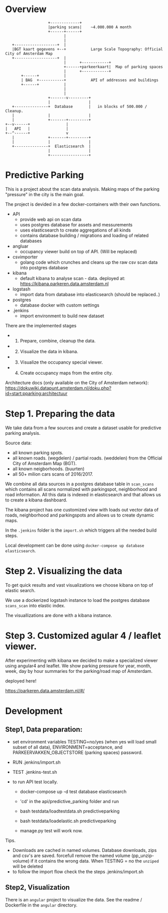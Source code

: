 # Overview

                       +-------------+
                       |parking scans|    ~4.000.000 A month
                       +------+------+
                              |
                              |
       +-------------------+  |
       |BGT kaart gegevens +--+           Large Scale Topography: Official City of Amsterdam Map
       +-------------------+  |
                              |      +------------+
                              +------+parkeerkaart|  Map of parking spaces
                              |      +------------+
           +------+           |
           | BAG  +-----------+           API of addresses and buildings
           +------+           |
                              |
                              |
                       +-------v---------+
                       |                 |
       +---------------+  Database       |   in blocks of 500.000 / Cleanup.
       |               |                 |
       |               +-------+---------+
    +--v------+                |
    |   API   |                |
    +--^------+                v
       |               +-------+---------+
       |               |                 |
       +---------------+  Elasticsearch  |
                       |                 |
                       +-----------------+


# Predictive Parking

This is a project about the scan data analysis. Making maps of the parking "pressure"
in the city is the main goal.

The project is devided in a few docker-containers with their own functions.

  - API
     - provide web api on scan data
     - uses postgres database for assets and messurements
     - uses elasticsearch to create aggregations of all kinds
     - contains database building / migrations and loading of related databases
  - angluar
     - occupancy viewer build on top of API. (Will be replaced)
  - csvimporter
    - golang code which crunches and cleans up the raw csv scan data into postgres database
  - kibana
    - default kibana to analyse scan - data. deployed at: https://kibana.parkeren.data.amsterdam.nl
  - logstash
    - import data from database into elasticsearch (should be replaced..)
  - postgres
    - database docker with custom settings
  - .jenkins
    - import environment to build new dataset

There are the implemented stages

 - 1. Prepare, combine, cleanup the data.
 - 2. Visualize the data in kibana.
 - 3. Visualize the occupancy special viewer.
 - 4. Create occupancy maps from the entire city.

Architecture docs (only available on the City of Amsterdam network): https://dokuwiki.datapunt.amsterdam.nl/doku.php?id=start:pparking:architectuur


 Step 1. Preparing the data
==========================

We take data from a few sources and create a dataset usable for predictive parking analysis.

Source data:
 - all known parking spots.
 - all known roads. (wegdelen) / partial roads. (weddelen) from the Official City of Amsterdam Map (BGT).
 - all known neigborhoods. (buurten)
 - all 50+ milion cars scans of 2016/2017.

We combine all data sources in a postgres database table
in `scan_scans` which contains all scans
normalized with parkingspot, neighborhood and road information.
All this data is indexed in elasticsearch and that allows us to create a
kibana dashboard.

The kibana project has one customized view with loads out vector data of roads, neighborhood and
parkingspots and allows us to create dynamic maps.

In the `.jenkins` folder is the `import.sh` which triggers all the needed build steps.

Local development can be done using `docker-compose up database elasticsearch`.


 Step 2. Visualizing the data
=============================


To get quick results and vast visualizations we choose kibana on top of elastic search.

We use a dockerized logstash instance to load the postgres database `scans_scan` into
elastic index.

The visuallizations are done with a kibana instance.


Step 3. Customized agular 4 / leaflet viewer.
==============================

After experimenting with kibana we decided to make a specialized viewer using angular4 and leaflet.
We show parking pressure for year, month, week, day by hour summaries for the parking/road map of Amsterdam.

deployed here!

https://parkeren.data.amsterdam.nl/#/


Development
===========

Step1, Data preparation:
----------------------------


  - set environment variables TESTING=no/yes (when yes will load small subset of all data),
    ENVIRONMENT=acceptance, and PARKEERVAKKEN_OBJECTSTORE (parking spaces) password.

  - RUN .jenkins/import.sh

  - TEST .jenkins-test.sh

  - to run API test locally.

    - docker-compose up -d test database elasticsearch

    - 'cd' in the api/predictive_parking folder and run
    - bash testdata/loadtestdata.sh predictiveparking
    - bash testdata/loadelastic.sh predictiveparking
    - manage.py test will work now.

Tips.

  - Downloads are cached in named volumes. Database downloads, zips and csv's are saved.
    forcefull remove the named volume (pp_unzip-volume) if it contains the wrong data.
    When TESTING = no the `unziped` will be deleted
  - to follow the import flow check the the steps .jenkins/import.sh

Step2, Visualization
----------------------------

There is an `angular` project to visualize the data.
See the readme / Dockerfile in the `angular` directory.

